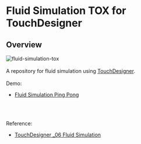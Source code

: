 # Fluid Simulation TOX for TouchDesigner
## Overview

![fluid-simulation-tox](https://github.com/FollowTheDarkside/td-fluid-simulation/assets/9309605/30e5cfc3-b447-4dc6-abde-4fd5d0828fdb)
<br>
<br>
A repository for fluid simulation using [TouchDesigner](https://derivative.ca/).
<br>
<br>
Demo:
- [Fluid Simulation Ping Pong](https://youtu.be/s_qRAJqgeEA?si=xg99DWGcnA07pAbM)
<br>
<br>

Reference:
- [TouchDesigner _06 Fluid Simulation](https://youtu.be/2k6H5Qa_fCE?si=Mswk6gM3OzKa6IGb)